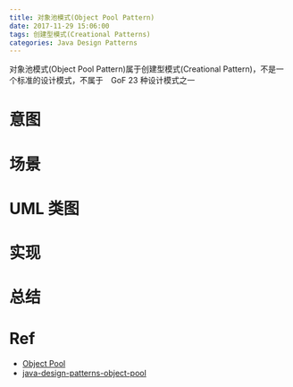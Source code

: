 ```yaml
---
title: 对象池模式(Object Pool Pattern)
date: 2017-11-29 15:06:00
tags: 创建型模式(Creational Patterns) 
categories: Java Design Patterns
---
```


对象池模式(Object Pool Pattern)属于创建型模式(Creational Pattern)，不是一个标准的设计模式，不属于　GoF 23 种设计模式之一

<!-- more -->

# 意图

# 场景

# UML 类图

# 实现

# 总结

# Ref

* [Object Pool](http://www.oodesign.com/object-pool-pattern.html)
* [java-design-patterns-object-pool](https://github.com/iluwatar/java-design-patterns/blob/master/object-pool/README.md)